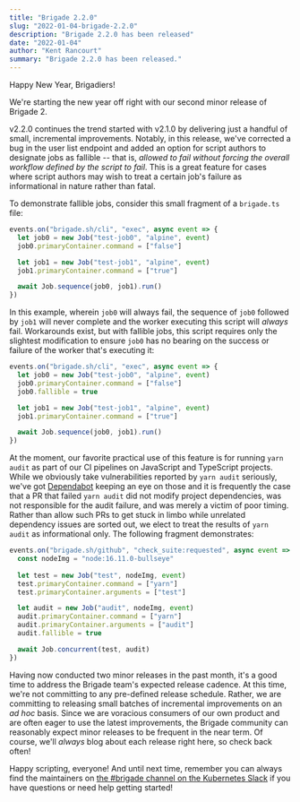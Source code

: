 ```yaml
---
title: "Brigade 2.2.0"
slug: "2022-01-04-brigade-2.2.0"
description: "Brigade 2.2.0 has been released"
date: "2022-01-04"
author: "Kent Rancourt"
summary: "Brigade 2.2.0 has been released."
---
```


Happy New Year, Brigadiers!

We're starting the new year off right with our second minor release of Brigade 2.

v2.2.0 continues the trend started with v2.1.0 by delivering just a handful of small, incremental improvements. Notably, in this release, we've corrected a bug in the user list endpoint and added an option for script authors to designate jobs as fallible -- that is, _allowed to fail without forcing the overall workflow defined by the script to fail_. This is a great feature for cases where script authors may wish to treat a certain job's failure as informational in nature rather than fatal.

To demonstrate fallible jobs, consider this small fragment of a `brigade.ts` file:

```typescript
events.on("brigade.sh/cli", "exec", async event => {
  let job0 = new Job("test-job0", "alpine", event)
  job0.primaryContainer.command = ["false"]

  let job1 = new Job("test-job1", "alpine", event)
  job1.primaryContainer.command = ["true"]

  await Job.sequence(job0, job1).run()
})
```

In this example, wherein `job0` will always fail, the sequence of `job0` followed by `job1` will never complete and the worker executing this script will _always_ fail. Workarounds exist, but with fallible jobs, this script requires only the slightest modification to ensure `job0` has no bearing on the success or failure of the worker that's executing it:

```typescript
events.on("brigade.sh/cli", "exec", async event => {
  let job0 = new Job("test-job0", "alpine", event)
  job0.primaryContainer.command = ["false"]
  job0.fallible = true

  let job1 = new Job("test-job1", "alpine", event)
  job1.primaryContainer.command = ["true"]

  await Job.sequence(job0, job1).run()
})
```

At the moment, our favorite practical use of this feature is for running `yarn audit` as part of our CI pipelines on JavaScript and TypeScript projects. While we obviously take vulnerabilities reported by `yarn audit` seriously, we've got [Dependabot](https://docs.github.com/en/code-security/supply-chain-security/keeping-your-dependencies-updated-automatically/about-dependabot-version-updates) keeping an eye on those and it is frequently the case that a PR that failed `yarn audit` did not modify project dependencies, was not responsible for the audit failure, and was merely a victim of poor timing. Rather than allow such PRs to get stuck in limbo while unrelated dependency issues are sorted out, we elect to treat the results of `yarn audit` as informational only. The following fragment demonstrates:

```typescript
events.on("brigade.sh/github", "check_suite:requested", async event => {
  const nodeImg = "node:16.11.0-bullseye"
  
  let test = new Job("test", nodeImg, event)
  test.primaryContainer.command = ["yarn"]
  test.primaryContainer.arguments = ["test"]

  let audit = new Job("audit", nodeImg, event)
  audit.primaryContainer.command = ["yarn"]
  audit.primaryContainer.arguments = ["audit"]
  audit.fallible = true

  await Job.concurrent(test, audit)
})
```

Having now conducted two minor releases in the past month, it's a good time to address the Brigade team's expected release cadence. At this time, we're not committing to any pre-defined release schedule. Rather, we are committing to releasing small batches of incremental improvements on an _ad hoc_ basis. Since we are voracious consumers of our own product and are often eager to use the latest improvements, the Brigade community can reasonably expect minor releases to be frequent in the near term. Of course, we'll _always_ blog about each release right here, so check back often!

Happy scripting, everyone! And until next time, remember you can always find the maintainers on [the #brigade channel on the Kubernetes Slack](https://slack.brigade.sh) if you have questions or need help getting started!
